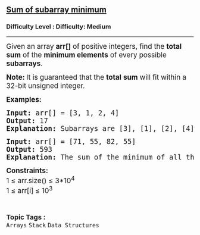 <h2><a href="https://www.geeksforgeeks.org/problems/sum-of-subarray-minimum/1">Sum of subarray minimum</a></h2><h3>Difficulty Level : Difficulty: Medium</h3><hr><div class="problems_problem_content__Xm_eO"><p><span style="font-size: 14pt;">Given an array <strong>a</strong><strong>rr[]</strong> of positive integers, find the <strong>total sum</strong> of the <strong>minimum elements</strong> of every possible <strong>subarrays</strong>.</span></p>
<p><strong><span style="font-size: 14pt;">Note: </span></strong><span style="font-size: 18.6667px;">It is guaranteed that the <strong>total</strong> <strong>sum</strong> will fit within a 32-bit&nbsp;unsigned integer.</span></p>
<p><span style="font-size: 14pt;"><strong>Examples:</strong></span></p>
<pre><span style="font-size: 14pt;"><strong>Input: </strong>arr[] = [3, 1, 2, 4]<br><strong>Output: </strong>17<br><strong>Explanation:</strong> Subarrays are [3], [1], [2], [4], [3, 1], [1, 2], [2, 4], [3, 1, 2], [1, 2, 4], [3, 1, 2, 4]. Minimums are 3, 1, 2, 4, 1, 1, 2, 1, 1, 1. Sum of all these is 17.</span></pre>
<pre><span style="font-size: 14pt;"><strong>Input: </strong>arr[] = [71, 55, 82, 55]<br><strong>Output: </strong>593<br><strong>Explanation: </strong>The sum of the minimum of all the subarrays is 593.</span></pre>
<p><span style="font-size: 14pt;"><strong>Constraints:</strong><br>1 ≤ arr.size() ≤ 3*10<sup>4</sup><br>1 ≤ arr[i]<sub>&nbsp;</sub>≤ 10<sup>3</sup></span></p></div><br><p><span style=font-size:18px><strong>Topic Tags : </strong><br><code>Arrays</code>&nbsp;<code>Stack</code>&nbsp;<code>Data Structures</code>&nbsp;